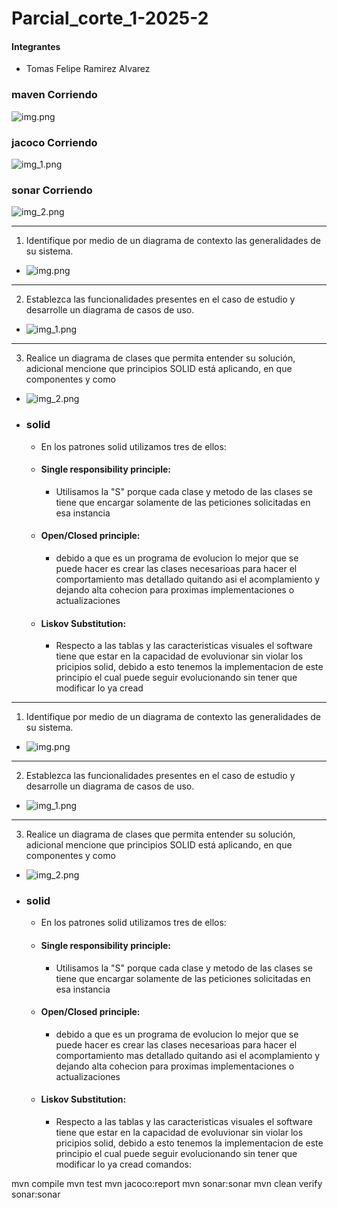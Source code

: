 # Parcial_corte_1-2025-2

#### Integrantes
- Tomas Felipe Ramirez Alvarez

### maven Corriendo
![img.png](../docs/imagenes/img.png)

### jacoco Corriendo
![img_1.png](../docs/imagenes/img_1.png)

### sonar Corriendo
![img_2.png](../docs/imagenes/img_2.png)

-----
1. Identifique por medio de un diagrama de contexto las generalidades de su
   sistema.
- ![img.png](img.png)

----
2. Establezca las funcionalidades presentes en el caso de estudio y desarrolle
   un diagrama de casos de uso.
- ![img_1.png](img_1.png)

----
3. Realice un diagrama de clases que permita entender su solución, adicional
   mencione que principios SOLID está aplicando, en que componentes y como
- ![img_2.png](img_2.png)
- ### solid
    - En los patrones solid utilizamos tres de ellos:
    - #### Single responsibility principle:
        - Utilisamos la "S" porque cada clase y metodo de las clases se tiene que
          encargar solamente de las peticiones solicitadas en esa instancia
    - #### Open/Closed principle:
        - debido a que es un programa de evolucion lo mejor que se puede hacer es crear
          las clases necesarioas para hacer el comportamiento mas detallado quitando asi el
          acomplamiento y dejando alta cohecion para proximas implementaciones o actualizaciones
    - #### Liskov Substitution:
        - Respecto a las tablas y las caracteristicas visuales el software tiene que estar en
          la capacidad de evoluvionar sin violar los pricipios solid, debido a esto tenemos la
          implementacion de este principio el cual puede seguir evolucionando sin tener que modificar
          lo ya cread

-----
1. Identifique por medio de un diagrama de contexto las generalidades de su
   sistema.
- ![img.png](img.png)

----
2. Establezca las funcionalidades presentes en el caso de estudio y desarrolle
   un diagrama de casos de uso.
- ![img_1.png](img_1.png)

----
3. Realice un diagrama de clases que permita entender su solución, adicional
   mencione que principios SOLID está aplicando, en que componentes y como
- ![img_2.png](img_2.png)
- ### solid
    - En los patrones solid utilizamos tres de ellos:
    - #### Single responsibility principle:
        - Utilisamos la "S" porque cada clase y metodo de las clases se tiene que
          encargar solamente de las peticiones solicitadas en esa instancia
    - #### Open/Closed principle:
        - debido a que es un programa de evolucion lo mejor que se puede hacer es crear
          las clases necesarioas para hacer el comportamiento mas detallado quitando asi el
          acomplamiento y dejando alta cohecion para proximas implementaciones o actualizaciones
    - #### Liskov Substitution:
        - Respecto a las tablas y las caracteristicas visuales el software tiene que estar en
          la capacidad de evoluvionar sin violar los pricipios solid, debido a esto tenemos la
          implementacion de este principio el cual puede seguir evolucionando sin tener que modificar
          lo ya cread
comandos:

mvn compile
mvn test
mvn jacoco:report
mvn sonar:sonar
mvn clean verify sonar:sonar

